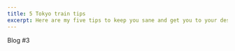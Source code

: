 ```yaml
---
title: 5 Tokyo train tips
excerpt: Here are my five tips to keep you sane and get you to your destination on the Tokyo Subway.
---
```

Blog #3